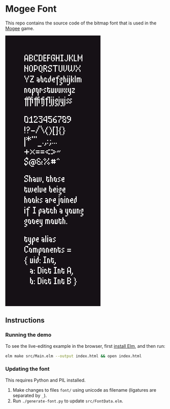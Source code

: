 # Mogee Font

This repo contains the source code of the bitmap font that is used in
the [Mogee](https://unsoundscapes.itch.io/mogee) game.

![specimen](specimen.png)

## Instructions

### Running the demo

To see the live-editing example in the browser, first [install Elm](https://guide.elm-lang.org/install.html), and then run:

```sh
elm make src/Main.elm --output index.html && open index.html
```

### Updating the font

This requires Python and PIL installed.

1. Make changes to files `font/` using unicode as filename (ligatures are separated by `_`).
2. Run `./generate-font.py` to update `src/FontData.elm`.
